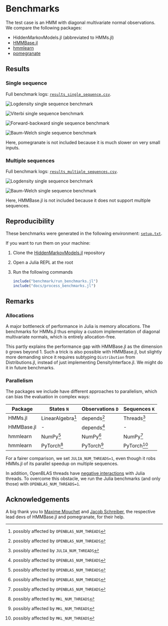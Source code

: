 # Benchmarks

The test case is an HMM with diagonal multivariate normal observations.
We compare the following packages:

- HiddenMarkovModels.jl (abbreviated to HMMs.jl)
- [HMMBase.jl](https://github.com/maxmouchet/HMMBase.jl)
- [hmmlearn](https://github.com/hmmlearn/hmmlearn)
- [pomegranate](https://github.com/jmschrei/pomegranate)


## Results

### Single sequence

Full benchmark logs: [`results_single_sequence.csv`](./assets/benchmark/results/results_single_sequence.csv).

![Logdensity single sequence benchmark](./assets/benchmark/plots/benchmark_single_sequence_logdensity.svg)

![Viterbi single sequence benchmark](./assets/benchmark/plots/benchmark_single_sequence_viterbi.svg)

![Forward-backward single sequence benchmark](./assets/benchmark/plots/benchmark_single_sequence_forward_backward.svg)

![Baum-Welch single sequence benchmark](./assets/benchmark/plots/benchmark_single_sequence_baum_welch.svg)

Here, pomegranate is not included because it is much slower on very small inputs.

### Multiple sequences

Full benchmark logs: [`results_multiple_sequences.csv`](./assets/benchmark/results/results_multiple_sequences.csv).

![Logdensity single sequence benchmark](./assets/benchmark/plots/benchmark_multiple_sequences_logdensity.svg)

![Baum-Welch single sequence benchmark](./assets/benchmark/plots/benchmark_multiple_sequences_baum_welch.svg)

Here, HMMBase.jl is not included because it does not support multiple sequences.

## Reproducibility

These benchmarks were generated in the following environment: [`setup.txt`](./assets/benchmark/results/setup.txt).

If you want to run them on your machine:

1. Clone the [HiddenMarkovModels.jl](https://github.com/gdalle/HiddenMarkovModels.jl) repository
2. Open a Julia REPL at the root
3. Run the following commands

   ```julia
   include("benchmark/run_benchmarks.jl")
   include("docs/process_benchmarks.jl")
   ```

## Remarks

### Allocations

A major bottleneck of performance in Julia is memory allocations.
The benchmarks for HMMs.jl thus employ a custom implementation of diagonal multivariate normals, which is entirely allocation-free.

This partly explains the performance gap with HMMBase.jl as the dimension `D` grows beyond 1.
Such a trick is also possible with HMMBase.jl, but slightly more demanding since it requires subtyping `Distribution` from Distributions.jl, instead of just implementing DensityInterface.jl.
We might do it in future benchmarks.

### Parallelism

The packages we include have different approaches to parallelism, which can bias the evaluation in complex ways:

| Package    | States `N`        | Observations `D` | Sequences `K` |
| ---------- | ----------------- | ---------------- | ---------------- |
| HMMs.jl    | LinearAlgebra[^2] | depends[^2]      | Threads[^1]      |
| HMMBase.jl | -                 | depends[^2]      | -                |
| hmmlearn   | NumPy[^2]         | NumPy[^2]        | NumPy[^2]        |
| hmmlearn   | PyTorch[^3]       | PyTorch[^3]      | PyTorch[^3]      |

[^1]: possibly affected by `JULIA_NUM_THREADS`
[^2]: possibly affected by `OPENBLAS_NUM_THREADS`
[^3]: possibly affected by `MKL_NUM_THREADS`

For a fairer comparison, we set `JULIA_NUM_THREADS=1`, even though it robs HMMs.jl of its parallel speedup on multiple sequences.

In addition, OpenBLAS threads have [negative interactions](https://github.com/JuliaLang/julia/issues/44201#issuecomment-1585656581) with Julia threads.
To overcome this obstacle, we run the Julia benchmarks (and only those) with `OPENBLAS_NUM_THREADS=1`.

## Acknowledgements

A big thank you to [Maxime Mouchet](https://www.maxmouchet.com/) and [Jacob Schreiber](https://jmschrei.github.io/), the respective lead devs of HMMBase.jl and pomegranate, for their help.

